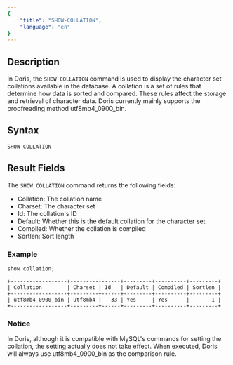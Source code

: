 ```yaml
---
{
    "title": "SHOW-COLLATION",
    "language": "en"
}
---
```


<!--
Licensed to the Apache Software Foundation (ASF) under one
or more contributor license agreements.  See the NOTICE file
distributed with this work for additional information
regarding copyright ownership.  The ASF licenses this file
to you under the Apache License, Version 2.0 (the
"License"); you may not use this file except in compliance
with the License.  You may obtain a copy of the License at

  http://www.apache.org/licenses/LICENSE-2.0

Unless required by applicable law or agreed to in writing,
software distributed under the License is distributed on an
"AS IS" BASIS, WITHOUT WARRANTIES OR CONDITIONS OF ANY
KIND, either express or implied.  See the License for the
specific language governing permissions and limitations
under the License.
-->

## Description

In Doris, the `SHOW COLLATION` command is used to display the character set collations available in the database. A collation is a set of rules that determine how data is sorted and compared. These rules affect the storage and retrieval of character data. Doris currently mainly supports the proofreading method utf8mb4_0900_bin.

## Syntax

```
SHOW COLLATION
```

## Result Fields

The `SHOW COLLATION` command returns the following fields:

* Collation: The collation name
* Charset: The character set
* Id: The collation's ID
* Default: Whether this is the default collation for the character set
* Compiled: Whether the collation is compiled
* Sortlen: Sort length

### Example

```sql
show collation;
```

```
+------------------+---------+------+---------+----------+---------+
| Collation        | Charset | Id   | Default | Compiled | Sortlen |
+------------------+---------+------+---------+----------+---------+
| utf8mb4_0900_bin | utf8mb4 |   33 | Yes     | Yes      |       1 |
+------------------+---------+------+---------+----------+---------+
```

### Notice

In Doris, although it is compatible with MySQL's commands for setting the collation, the setting actually does not take effect. When executed, Doris will always use utf8mb4_0900_bin as the comparison rule.
